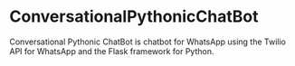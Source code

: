 # ConversationalPythonicChatBot
Conversational Pythonic ChatBot is chatbot for WhatsApp using the Twilio API for WhatsApp and the Flask framework for Python. 
